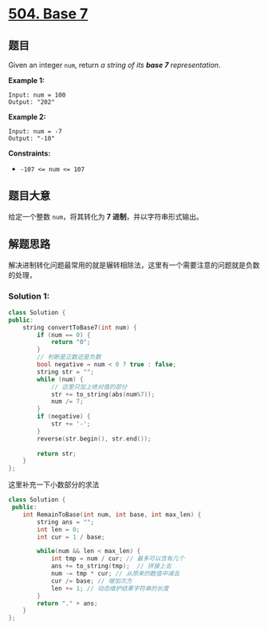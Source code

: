 # [504. Base 7](https://leetcode-cn.com/problems/base-7/)

## 题目

Given an integer `num`, return *a string of its **base 7** representation*.

 

**Example 1:**

```
Input: num = 100
Output: "202"
```

**Example 2:**

```
Input: num = -7
Output: "-10"
```

 

**Constraints:**

- `-107 <= num <= 107`

## 题目大意

给定一个整数 `num`，将其转化为 **7 进制**，并以字符串形式输出。

## 解题思路

解决进制转化问题最常用的就是辗转相除法，这里有一个需要注意的问题就是负数的处理，

### Solution 1:

```c++
class Solution {
public:
    string convertToBase7(int num) {
        if (num == 0) {
            return "0";
        }
        // 判断是正数还是负数
        bool negative = num < 0 ? true : false;
        string str = "";
        while (num) {
            // 这里只加上绝对值的部分
            str += to_string(abs(num%7));
            num /= 7;
        }
        if (negative) {
            str += '-';
        }
        reverse(str.begin(), str.end());
        
        return str;
    }
};
```

这里补充一下小数部分的求法

```c++
class Solution {
 public:
    int RemainToBase(int num, int base, int max_len) {
        string ans = "";
        int len = 0;
        int cur = 1 / base;

        while(num && len < max_len) {
            int tmp = num / cur; // 最多可以含有几个
            ans += to_string(tmp);  // 拼接上去
            num -= tmp * cur; // 从原来的数值中减去
            cur /= base; // 增加次方
            len += 1; // 动态维护结果字符串的长度
        }
        return "." + ans;
    }
};
```


